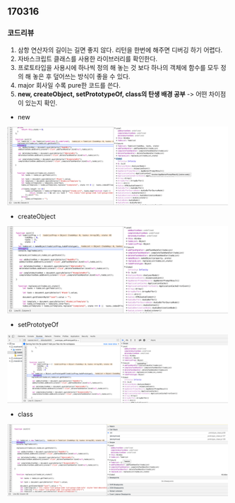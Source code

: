 ## 170316

### 코드리뷰
1. 삼항 연산자의 길이는 길면 좋지 않다. 리턴을 한번에 해주면 디버깅 하기 어렵다.
2. 자바스크립트 클래스를 사용한 라이브러리를 확인한다.
3. 프로토타입을 사용시에 하나씩 정의 해 놓는 것 보다 하나의 객체에 함수를 모두 정의 해 놓은 후 덮어쓰는 방식이 좋을 수 있다.
4. major 회사일 수록 pure한 코드를 쓴다.
5. **new, createObject, setPrototypeOf, class의 탄생 배경 공부** -> 어떤 차이점이 있는지 확인.
- new
<p><img src="./images/new.png" width="500"></p>

- createObject
<p><img src="./images/createObject.png" width="500"></p>

- setPrototyeOf
<p><img src="./images/setPrototypeOf.png" width="500"></p>

- class
<p><img src="./images/class.png" width="500"></p>
